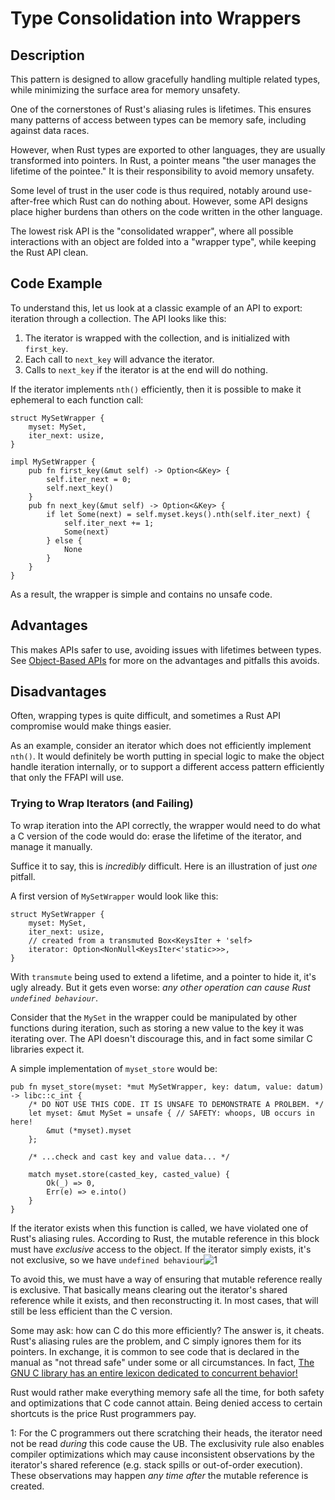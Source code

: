 # Type Consolidation into Wrappers

## Description

This pattern is designed to allow gracefully handling multiple related types, while minimizing the surface area for memory unsafety.

One of the cornerstones of Rust's aliasing rules is lifetimes. This ensures many patterns of access between types can be memory safe, including against data races.

However, when Rust types are exported to other languages, they are usually transformed into pointers. In Rust, a pointer means "the user manages the lifetime of the pointee." It is their responsibility to avoid memory unsafety.

Some level of trust in the user code is thus required, notably around use-after-free which Rust can do nothing about. However, some API designs place higher burdens than others on the code written in the other language.

The lowest risk API is the "consolidated wrapper", where all possible interactions with an object are folded into a "wrapper type", while keeping the Rust API clean.

## Code Example

To understand this, let us look at a classic example of an API to export: iteration through a collection. The API looks like this:

1. The iterator is wrapped with the collection, and is initialized with `first_key`.
2. Each call to `next_key` will advance the iterator.
3. Calls to `next_key` if the iterator is at the end will do nothing.

If the iterator implements `nth()` efficiently, then it is possible to make it ephemeral to each function call:

```rust,ignore
struct MySetWrapper {
    myset: MySet,
    iter_next: usize,
}

impl MySetWrapper {
    pub fn first_key(&mut self) -> Option<&Key> {
        self.iter_next = 0;
        self.next_key()
    }
    pub fn next_key(&mut self) -> Option<&Key> {
        if let Some(next) = self.myset.keys().nth(self.iter_next) {
            self.iter_next += 1;
            Some(next)
        } else {
            None
        }
    }
}
```

As a result, the wrapper is simple and contains no unsafe code.

## Advantages

This makes APIs safer to use, avoiding issues with lifetimes between types. See [Object-Based APIs](./ffi-exports.md) for more on the advantages and pitfalls this avoids.

## Disadvantages

Often, wrapping types is quite difficult, and sometimes a Rust API compromise would make things easier.

As an example, consider an iterator which does not efficiently implement `nth()`. It would definitely be worth putting in special logic to make the object handle iteration internally, or to support a different access pattern efficiently that only the FFAPI will use.

### Trying to Wrap Iterators (and Failing)

To wrap iteration into the API correctly, the wrapper would need to do what a C version of the code would do: erase the lifetime of the iterator, and manage it manually.

Suffice it to say, this is *incredibly* difficult. Here is an illustration of just *one* pitfall.

A first version of `MySetWrapper` would look like this:

```rust,ignore
struct MySetWrapper {
    myset: MySet,
    iter_next: usize,
    // created from a transmuted Box<KeysIter + 'self>
    iterator: Option<NonNull<KeysIter<'static>>>,
}
```

With `transmute` being used to extend a lifetime, and a pointer to hide it, it's ugly already. But it gets even worse: *any other operation can cause Rust `undefined behaviour`*.

Consider that the `MySet` in the wrapper could be manipulated by other functions during iteration, such as storing a new value to the key it was iterating over. The API doesn't discourage this, and in fact some similar C libraries expect it.

A simple implementation of `myset_store` would be:

```rust,ignore
pub fn myset_store(myset: *mut MySetWrapper, key: datum, value: datum) -> libc::c_int {
    /* DO NOT USE THIS CODE. IT IS UNSAFE TO DEMONSTRATE A PROLBEM. */
    let myset: &mut MySet = unsafe { // SAFETY: whoops, UB occurs in here!
        &mut (*myset).myset
    };

    /* ...check and cast key and value data... */

    match myset.store(casted_key, casted_value) {
        Ok(_) => 0,
        Err(e) => e.into()
    }
}
```

If the iterator exists when this function is called, we have violated one of Rust's aliasing rules. According to Rust, the mutable reference in this block must have *exclusive* access to the object. If the iterator simply exists, it's not exclusive, so we have `undefined behaviour`![1](#UB-footnote)

To avoid this, we must have a way of ensuring that mutable reference really is exclusive. That basically means clearing out the iterator's shared reference while it exists, and then reconstructing it. In most cases, that will still be less efficient than the C version.

Some may ask: how can C do this more efficiently? The answer is, it cheats. Rust's aliasing rules are the problem, and C simply ignores them for its pointers. In exchange, it is common to see code that is declared in the manual as "not thread safe" under some or all circumstances. In fact, [The GNU C library has an entire lexicon dedicated to concurrent behavior!](https://manpages.debian.org/buster/manpages/attributes.7.en.html)

Rust would rather make everything memory safe all the time, for both safety and optimizations that C code cannot attain. Being denied access to certain shortcuts is the price Rust programmers pay.

<a name="UB-note">1</a>: For the C programmers out there scratching their heads, the iterator need not be read *during* this code cause the UB. The exclusivity rule also enables compiler optimizations which may cause inconsistent observations by the iterator's shared reference (e.g. stack spills or out-of-order execution). These observations may happen *any time after* the mutable reference is created.
